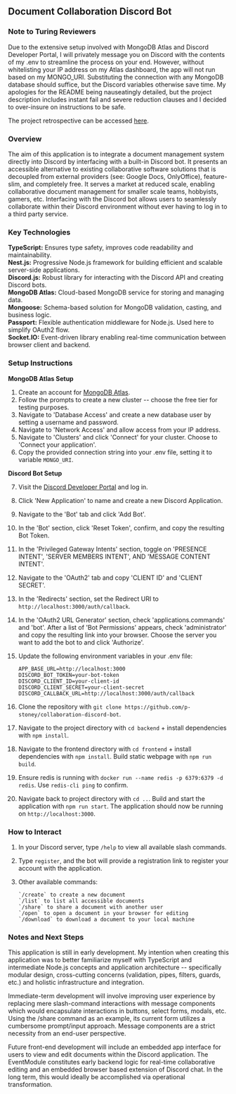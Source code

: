## Document Collaboration Discord Bot

### Note to Turing Reviewers

Due to the extensive setup involved with MongoDB Atlas and Discord Developer Portal, I will privately message you on Discord with the contents of my .env to streamline the process on your end. However, without whitelisting your IP address on my Atlas dashboard, the app will not run based on my MONGO_URI. Substituting the connection with any MongoDB database should suffice, but the Discord variables otherwise save time. My apologies for the README being nauseatingly detailed, but the project description includes instant fail and severe reduction clauses and I decided to over-insure on instructions to be safe.

The project retrospective can be accessed [here](https://docs.google.com/document/d/13SRN3UaJSyBtItIcNe6iaKeSSTb41s8rUS3vSjNXlpc/edit?usp=sharing).

### Overview

The aim of this application is to integrate a document management system directly into Discord by interfacing with a built-in Discord bot. It presents an accessible alternative to existing collaborative software solutions that is decoupled from external providers (see: Google Docs, OnlyOffice), feature-slim, and completely free. It serves a market at reduced scale, enabling collaborative document management for smaller scale teams, hobbyists, gamers, etc. Interfacing with the Discord bot allows users to seamlessly collaborate within their Discord environment without ever having to log in to a third party service.

### Key Technologies

**TypeScript:** Ensures type safety, improves code readability and maintainability.  
 **Nest.js:** Progressive Node.js framework for building efficient and scalable server-side applications.  
 **Discord.js:** Robust library for interacting with the Discord API and creating Discord bots.  
 **MongoDB Atlas:** Cloud-based MongoDB service for storing and managing data.  
 **Mongoose:** Schema-based solution for MongoDB validation, casting, and business logic.  
 **Passport:** Flexible authentication middleware for Node.js. Used here to simplify OAuth2 flow.  
 **Socket.IO:** Event-driven library enabling real-time communication between browser client and backend.

### Setup Instructions

**MongoDB Atlas Setup**

1. Create an account for [MongoDB Atlas](https://www.mongodb.com/cloud/atlas).
2. Follow the prompts to create a new cluster -- choose the free tier for testing purposes.
3. Navigate to 'Database Access' and create a new database user by setting a username and password.
4. Navigate to 'Network Access' and allow access from your IP address.
5. Navigate to 'Clusters' and click 'Connect' for your cluster. Choose to 'Connect your application'.
6. Copy the provided connection string into your .env file, setting it to variable `MONGO_URI`.

**Discord Bot Setup**

7.  Visit the [Discord Developer Portal](https://discord.com/developers/applications) and log in.
8.  Click 'New Application' to name and create a new Discord Application.
9.  Navigate to the 'Bot' tab and click 'Add Bot'.
10. In the 'Bot' section, click 'Reset Token', confirm, and copy the resulting Bot Token.
11. In the 'Privileged Gateway Intents' section, toggle on 'PRESENCE INTENT', 'SERVER MEMBERS INTENT', AND 'MESSAGE CONTENT INTENT'.
12. Navigate to the 'OAuth2' tab and copy 'CLIENT ID' and 'CLIENT SECRET'.
13. In the 'Redirects' section, set the Redirect URI to `http://localhost:3000/auth/callback`.
14. In the 'OAuth2 URL Generator' section, check 'applications.commands' and 'bot'. After a list of 'Bot Permissions' appears, check 'administrator' and copy the resulting link into your browser. Choose the server you want to add the bot to and click 'Authorize'.
15. Update the following environment variables in your .env file:

        APP_BASE_URL=http://localhost:3000
        DISCORD_BOT_TOKEN=your-bot-token
        DISCORD_CLIENT_ID=your-client-id
        DISCORD_CLIENT_SECRET=your-client-secret
        DISCORD_CALLBACK_URL=http://localhost:3000/auth/callback

16. Clone the repository with `git clone https://github.com/p-stoney/collaboration-discord-bot`.
17. Navigate to the project directory with `cd backend` + install dependencies with `npm install`.
18. Navigate to the frontend directory with `cd frontend` + install dependencies with `npm install`. Build static webpage with `npm run build`.
19. Ensure redis is running with `docker run --name redis -p 6379:6379 -d redis`. Use `redis-cli ping` to confirm.
20. Navigate back to project directory with `cd ..`. Build and start the application with `npm run start`. The application should now be running on `http://localhost:3000`.

### How to Interact

1.  In your Discord server, type `/help` to view all available slash commands.
2.  Type `register`, and the bot will provide a registration link to register your account with the application.
3.  Other available commands:

        `/create` to create a new document
        `/list` to list all accessible documents
        `/share` to share a document with another user
        `/open` to open a document in your browser for editing
        `/download` to download a document to your local machine

### Notes and Next Steps

This application is still in early development. My intention when creating this application was to better familiarize myself with TypeScript and intermediate Node.js concepts and application architecture -- specifically modular design, cross-cutting concerns (validation, pipes, filters, guards, etc.) and holistic infrastructure and integration.

Immediate-term development will involve improving user experience by replacing mere slash-command interactions with message components which would encapsulate interactions in buttons, select forms, modals, etc. Using the /share command as an example, its current form utilizes a cumbersome prompt/input approach. Message components are a strict necessity from an end-user perspective.

Future front-end development will include an embedded app interface for users to view and edit documents within the Discord application. The EventModule constitutes early backend logic for real-time collaborative editing and an embedded browser based extension of Discord chat. In the long term, this would ideally be accomplished via operational transformation.
